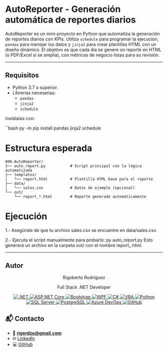 # AutoReporter - Generación automática de reportes diarios

AutoReporter es un mini-proyecto en Python que automatiza la generación de reportes diarios con KPIs. Utiliza `schedule` para programar la ejecución, `pandas` para manejar los datos y `jinja2` para crear plantillas HTML con un diseño dinámico. El objetivo es que cada día se genere un reporte en HTML (o PDF/Excel si se amplía), con métricas de negocio listas para su revisión.

---

## Requisitos

- Python 3.7 o superior.
- Librerías necesarias:
  - `pandas`
  - `jinja2`
  - `schedule`
  
Instálalas con:

``bash
py -m pip install pandas jinja2 schedule

# Estructura esperada

```plaintext
008-AutoReporter/
├── auto_report.py           # Script principal con la lógica automatizada
├── templates/
│   └── report.html          # Plantilla HTML base para el reporte
├── data/
│   └── sales.csv            # Datos de ejemplo (opcional)
└── out/
    └── report_*.html        # Reporte generado automáticamente
``` 

# Ejecución
1.- Asegúrate de que tu archivo sales.csv se encuentre en data/sales.csv.

2.- Ejecuta el script manualmente para probarlo:
  py auto_report.py
  Esto generará un archivo en la carpeta out/ con el nombre report_<fecha>.html.

  ---

## Autor
<p align="center">
Rigoberto Rodríguez 
</p>
<p align="center">
Full Stack .NET Developer 
</p>

<p align="center">
  <a href="https://dotnet.microsoft.com/" target="_blank">
    <img alt=".NET" src="https://img.shields.io/badge/.NET-512BD4?style=for-the-badge&logo=.net&logoColor=white" />
  </a>
  <a href="https://dotnet.microsoft.com/apps/aspnet" target="_blank">
    <img alt="ASP.NET Core" src="https://img.shields.io/badge/ASP.NET_Core-512BD4?style=for-the-badge&logo=dotnet&logoColor=white" />
  </a>
  <a href="https://getbootstrap.com/" target="_blank">
    <img alt="Bootstrap" src="https://img.shields.io/badge/Bootstrap-563D7C?style=for-the-badge&logo=bootstrap&logoColor=white" />
  </a>
  <a href="https://learn.microsoft.com/en-us/dotnet/desktop/wpf/" target="_blank">
    <img alt="WPF" src="https://img.shields.io/badge/WPF-512BD4?style=for-the-badge&logo=windows&logoColor=white" />
  </a>
  <a href="https://learn.microsoft.com/en-us/dotnet/csharp/" target="_blank">
    <img alt="C#" src="https://img.shields.io/badge/C%23-239120?style=for-the-badge&logo=csharp&logoColor=white" />
  </a>
  <a href="https://docs.microsoft.com/en-us/office/vba/api/overview/excel" target="_blank">
    <img alt="VBA" src="https://img.shields.io/badge/VBA-1E77B0?style=for-the-badge&logo=microsoft-excel&logoColor=white" />
  </a>
  <a href="https://www.python.org/" target="_blank">
    <img alt="Python" src="https://img.shields.io/badge/Python-3776AB?style=for-the-badge&logo=python&logoColor=white" />
  </a>
  <a href="https://www.microsoft.com/en-us/sql-server" target="_blank">
    <img alt="SQL Server" src="https://img.shields.io/badge/SQL_Server-D92F2F?style=for-the-badge&logo=microsoft-sql-server&logoColor=white" />
  </a>
  <a href="https://www.postgresql.org/" target="_blank">
    <img alt="PostgreSQL" src="https://img.shields.io/badge/PostgreSQL-316192?style=for-the-badge&logo=postgresql&logoColor=white" />
  </a>
  <a href="https://azure.microsoft.com/services/devops/" target="_blank">
    <img alt="Azure DevOps" src="https://img.shields.io/badge/Azure_DevOps-0078D7?style=for-the-badge&logo=azure-devops&logoColor=white" />
  </a>
  <a href="https://github.com/" target="_blank">
    <img alt="GitHub" src="https://img.shields.io/badge/GitHub-181717?style=for-the-badge&logo=github&logoColor=white" />
  </a>
</p>

## 📬 Contacto

- 📧 **rigordze@gmail.com**
- 🌐 [LinkedIn](https://www.linkedin.com/in/rigoberto-rodriguez-dev/)
- 💻 [GitHub](https://github.com/rigordze-stack/rigordze-stack)
